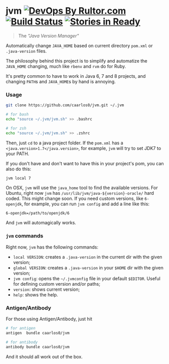 # jvm  [![DevOps By Rultor.com](http://www.rultor.com/b/caarlos0/jvm)](http://www.rultor.com/p/caarlos0/jvm) [![Build Status](https://travis-ci.org/caarlos0/jvm.svg?branch=master)](https://travis-ci.org/caarlos0/jvm) [![Stories in Ready](https://badge.waffle.io/caarlos0/jvm.png?label=ready&title=Ready)](https://waffle.io/caarlos0/jvm)

> The _"Java Version Manager"_

Automatically change `JAVA_HOME` based on current directory `pom.xml`
or `.java-version` files.

The philosophy behind this project is to simplify and automatize the `JAVA_HOME`
changing, much like `rbenv` and `rvm` do for Ruby.

It's pretty common to have to work in Java 6, 7 and 8 projects, and changing
`PATH`s and `JAVA_HOME`s by hand is annoying.

### Usage

```sh
git clone https://github.com/caarlos0/jvm.git ~/.jvm

# for bash
echo "source ~/.jvm/jvm.sh" >> .bashrc

# for zsh
echo "source ~/.jvm/jvm.sh" >> .zshrc
```

Then, just `cd` to a java project folder. If the `pom.xml`  has a
`<java.version>1.7</java.version>`, for example, `jvm` will try to
set JDK7 to your PATH.

If you don't have and don't want to have this in your project's pom,
you can also do this:

```sh
jvm local 7
```

On OSX, `jvm` will use the `java_home` tool to find the available versions. For
Ubuntu, right now `jvm` has `/usr/lib/jvm/java-${version}-oracle/` hard coded.
This might change soon. If you need custom versions, like `6-openjdk`, for
example, you can run `jvm config` and add a line like this:

```
6-openjdk=/path/to/openjdk/6
```

And `jvm` will automagically works.

### `jvm` commands

Right now, `jvm` has the following commands:

- `local VERSION`: creates a `.java-version` in the current dir with the given
version;
- `global VERSION`: creates a `.java-version` in your `$HOME` dir with the given
version;
- `jvm config`: opens the `~/.jvmconfig` file in your default `$EDITOR`. Useful
for defining custom version and/or paths;
- `version`: shows current version;
- `help`: shows the help.

### Antigen/Antibody

For those using Antigen/Antibody, just hit

```sh
# for antigen
antigen  bundle caarlos0/jvm

# for antibody
antibody bundle caarlos0/jvm
```

And it should all work out of the box.
